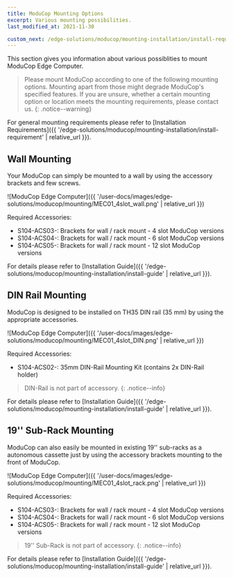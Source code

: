 ```yaml
---
title: ModuCop Mounting Options
excerpt: Various mounting possibilities.
last_modified_at: 2021-11-30

custom_next: /edge-solutions/moducop/mounting-installation/install-requirement/
---
```



This section gives you information about various possiblities to mount ModuCop Edge Computer. 

> Please mount ModuCop according to one of the following mounting options. Mounting apart from those might degrade ModuCop's specified features. If you are unsure, whether a certain mounting option or location meets the mounting requirements, please contact us.
{: .notice--warning}
 

For general mounting requirements please refer to [Installation Requirements]({{ '/edge-solutions/moducop/mounting-installation/install-requirement' | relative_url }}).

## Wall Mounting
Your ModuCop can simply be mounted to a wall by using the accessory brackets and few screws. 

![ModuCop Edge Computer]({{ '/user-docs/images/edge-solutions/moducop/mounting/MEC01_4slot_wall.png' | relative_url }})

Required Accessories:
* S104-ACS03-:  Brackets for wall / rack mount - 4 slot ModuCop versions
* S104-ACS04-:  Brackets for wall / rack mount - 6 slot ModuCop versions
* S104-ACS05-:  Brackets for wall / rack mount - 12 slot ModuCop versions

For details please refer to [Installation Guide]({{ '/edge-solutions/moducop/mounting-installation/install-guide' | relative_url }}).

## DIN Rail Mounting
ModuCop is designed to be installed on TH35 DIN rail (35 mm) by using the appropriate accessories.

![ModuCop Edge Computer]({{ '/user-docs/images/edge-solutions/moducop/mounting/MEC01_4slot_DIN.png' | relative_url }})

Required Accessories:
* S104-ACS02-:    35mm DIN-Rail Mounting Kit (contains 2x DIN-Rail holder)

> DIN-Rail is not part of accessory. 
{: .notice--info}

For details please refer to [Installation Guide]({{ '/edge-solutions/moducop/mounting-installation/install-guide' | relative_url }}).

## 19'' Sub-Rack Mounting

ModuCop can also easily be mounted in existing 19'' sub-racks as a autonomous cassette just by using the accessory brackets mounting to the front of ModuCop. 

![ModuCop Edge Computer]({{ '/user-docs/images/edge-solutions/moducop/mounting/MEC01_4slot_rack.png' | relative_url }})

Required Accessories:
* S104-ACS03-:  Brackets for wall / rack mount - 4 slot ModuCop versions
* S104-ACS04-:  Brackets for wall / rack mount - 6 slot ModuCop versions
* S104-ACS05-:  Brackets for wall / rack mount - 12 slot ModuCop versions

> 19'' Sub-Rack is not part of accessory.
{: .notice--info}

For details please refer to [Installation Guide]({{ '/edge-solutions/moducop/mounting-installation/install-guide' | relative_url }}).




